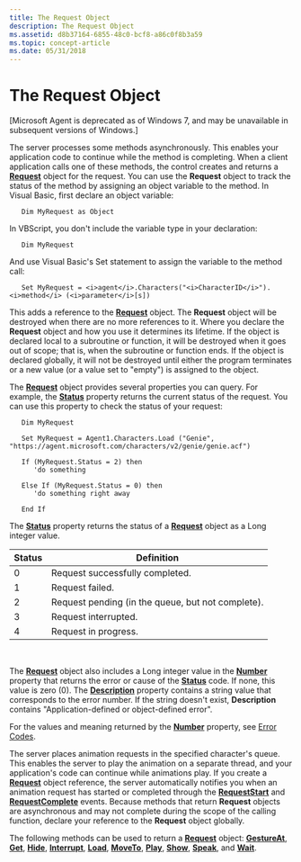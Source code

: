 ```yaml
---
title: The Request Object
description: The Request Object
ms.assetid: d8b37164-6855-48c0-bcf8-a86c0f8b3a59
ms.topic: concept-article
ms.date: 05/31/2018
---
```


# The Request Object

\[Microsoft Agent is deprecated as of Windows 7, and may be unavailable in subsequent versions of Windows.\]

The server processes some methods asynchronously. This enables your application code to continue while the method is completing. When a client application calls one of these methods, the control creates and returns a [**Request**](/windows/desktop/lwef/the-request-object) object for the request. You can use the **Request** object to track the status of the method by assigning an object variable to the method. In Visual Basic, first declare an object variable:


```
   Dim MyRequest as Object
```



In VBScript, you don't include the variable type in your declaration:


```
   Dim MyRequest
```



And use Visual Basic's Set statement to assign the variable to the method call:


```
   Set MyRequest = <i>agent</i>.Characters("<i>CharacterID</i>").<i>method</i> (<i>parameter</i>[s])
```



This adds a reference to the [**Request**](/windows/desktop/lwef/the-request-object) object. The **Request** object will be destroyed when there are no more references to it. Where you declare the **Request** object and how you use it determines its lifetime. If the object is declared local to a subroutine or function, it will be destroyed when it goes out of scope; that is, when the subroutine or function ends. If the object is declared globally, it will not be destroyed until either the program terminates or a new value (or a value set to "empty") is assigned to the object.

The [**Request**](/windows/desktop/lwef/the-request-object) object provides several properties you can query. For example, the [**Status**](status-property.md) property returns the current status of the request. You can use this property to check the status of your request:


```
   Dim MyRequest
   
   Set MyRequest = Agent1.Characters.Load ("Genie", "https://agent.microsoft.com/characters/v2/genie/genie.acf")

   If (MyRequest.Status = 2) then
      'do something

   Else If (MyRequest.Status = 0) then
      'do something right away

   End If
```



The [**Status**](status-property.md) property returns the status of a [**Request**](/windows/desktop/lwef/the-request-object) object as a Long integer value.



| Status | Definition                                        |
|--------|---------------------------------------------------|
| 0      | Request successfully completed.                   |
| 1      | Request failed.                                   |
| 2      | Request pending (in the queue, but not complete). |
| 3      | Request interrupted.                              |
| 4      | Request in progress.                              |



 

The [**Request**](/windows/desktop/lwef/the-request-object) object also includes a Long integer value in the [**Number**](https://www.bing.com/search?q=**Number**) property that returns the error or cause of the [**Status**](status-property.md) code. If none, this value is zero (0). The [**Description**](description-property.md) property contains a string value that corresponds to the error number. If the string doesn't exist, **Description** contains "Application-defined or object-defined error".

For the values and meaning returned by the [**Number**](https://www.bing.com/search?q=**Number**) property, see [Error Codes](microsoft-agent-error-codes.md).

The server places animation requests in the specified character's queue. This enables the server to play the animation on a separate thread, and your application's code can continue while animations play. If you create a [**Request**](/windows/desktop/lwef/the-request-object) object reference, the server automatically notifies you when an animation request has started or completed through the [**RequestStart**](https://www.bing.com/search?q=**RequestStart**) and [**RequestComplete**](https://www.bing.com/search?q=**RequestComplete**) events. Because methods that return **Request** objects are asynchronous and may not complete during the scope of the calling function, declare your reference to the **Request** object globally.

The following methods can be used to return a [**Request**](/windows/desktop/lwef/the-request-object) object: [**GestureAt**](gestureat-method.md), [**Get**](get-method.md), [**Hide**](hide-method.md), [**Interrupt**](interrupt-method.md), [**Load**](load-method.md), [**MoveTo**](moveto-method.md), [**Play**](play-method.md), [**Show**](show-method.md), [**Speak**](speak-method.md), and [**Wait**](https://www.bing.com/search?q=**Wait**).

 

 
